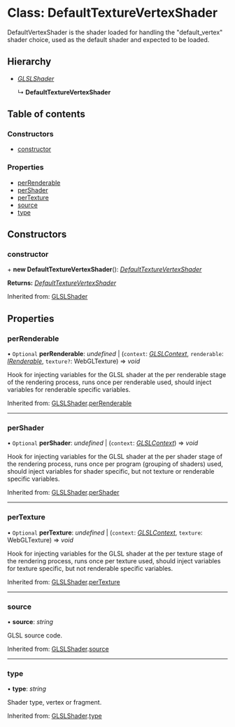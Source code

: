 # Class: DefaultTextureVertexShader

DefaultVertexShader is the shader loaded for handling the
"default_vertex" shader choice, used as the default shader
and expected to be loaded.

## Hierarchy

* [*GLSLShader*](glslshader.md)

  ↳ **DefaultTextureVertexShader**

## Table of contents

### Constructors

- [constructor](defaulttexturevertexshader.md#constructor)

### Properties

- [perRenderable](defaulttexturevertexshader.md#perrenderable)
- [perShader](defaulttexturevertexshader.md#pershader)
- [perTexture](defaulttexturevertexshader.md#pertexture)
- [source](defaulttexturevertexshader.md#source)
- [type](defaulttexturevertexshader.md#type)

## Constructors

### constructor

\+ **new DefaultTextureVertexShader**(): [*DefaultTextureVertexShader*](defaulttexturevertexshader.md)

**Returns:** [*DefaultTextureVertexShader*](defaulttexturevertexshader.md)

Inherited from: [GLSLShader](glslshader.md)

## Properties

### perRenderable

• `Optional` **perRenderable**: *undefined* \| (`context`: [*GLSLContext*](glslcontext.md), `renderable`: [*IRenderable*](../interfaces/irenderable.md), `texture?`: WebGLTexture) => *void*

Hook for injecting variables for the GLSL shader at the
per renderable stage of the rendering process, runs once
per renderable used, should inject variables for renderable
specific variables.

Inherited from: [GLSLShader](glslshader.md).[perRenderable](glslshader.md#perrenderable)

___

### perShader

• `Optional` **perShader**: *undefined* \| (`context`: [*GLSLContext*](glslcontext.md)) => *void*

Hook for injecting variables for the GLSL shader at the
per shader stage of the rendering process, runs once
per program (grouping of shaders) used, should inject
variables for shader specific, but not texture or renderable
specific variables.

Inherited from: [GLSLShader](glslshader.md).[perShader](glslshader.md#pershader)

___

### perTexture

• `Optional` **perTexture**: *undefined* \| (`context`: [*GLSLContext*](glslcontext.md), `texture`: WebGLTexture) => *void*

Hook for injecting variables for the GLSL shader at the
per texture stage of the rendering process, runs once
per texture used, should inject variables for texture specific,
but not renderable specific variables.

Inherited from: [GLSLShader](glslshader.md).[perTexture](glslshader.md#pertexture)

___

### source

• **source**: *string*

GLSL source code.

Inherited from: [GLSLShader](glslshader.md).[source](glslshader.md#source)

___

### type

• **type**: *string*

Shader type, vertex or fragment.

Inherited from: [GLSLShader](glslshader.md).[type](glslshader.md#type)
